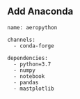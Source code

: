 ## Add Anaconda



```
name: aeropython

channels:
  - conda-forge

dependencies:
  - python=3.7
  - numpy
  - notebook
  - pandas
  - mastplotlib
```

